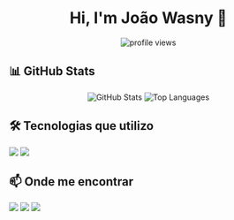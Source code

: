 <h1 align="center">Hi, I'm João Wasny 👋</h1>

<p align="center">
  <img src="https://komarev.com/ghpvc/?username=Wasny-loop&style=flat-square&color=blue" alt="profile views" />
</p>

## 📊 GitHub Stats

<p align="center">
  <img src="https://github-readme-stats.vercel.app/api?username=Wasny-loop&show_icons=true&theme=tokyonight" alt="GitHub Stats" />
  <img src="https://github-readme-stats.vercel.app/api/top-langs/?username=Wasny-loop&layout=compact&theme=tokyonight" alt="Top Languages" />
</p>

## 🛠️ Tecnologias que utilizo

<p>
  <img src="https://img.shields.io/badge/-C-00599C?style=for-the-badge&logo=c&logoColor=white" />
  <img src="https://img.shields.io/badge/-C++-00599C?style=for-the-badge&logo=c%2B%2B&logoColor=white" />
</p>

## 📫 Onde me encontrar

<p>
  <a href="https://discord.com/users/SEU_ID_DO_DISCORD" target="_blank"><img src="https://img.shields.io/badge/Discord-5865F2?style=for-the-badge&logo=discord&logoColor=white" /></a>
  <a href="mailto:seuemail@gmail.com" target="_blank"><img src="https://img.shields.io/badge/Gmail-D14836?style=for-the-badge&logo=gmail&logoColor=white" /></a>
  <a href="https://linkedin.com/in/SEU_USUARIO_LINKEDIN" target="_blank"><img src="https://img.shields.io/badge/LinkedIn-0A66C2?style=for-the-badge&logo=linkedin&logoColor=white" /></a>
</p>
